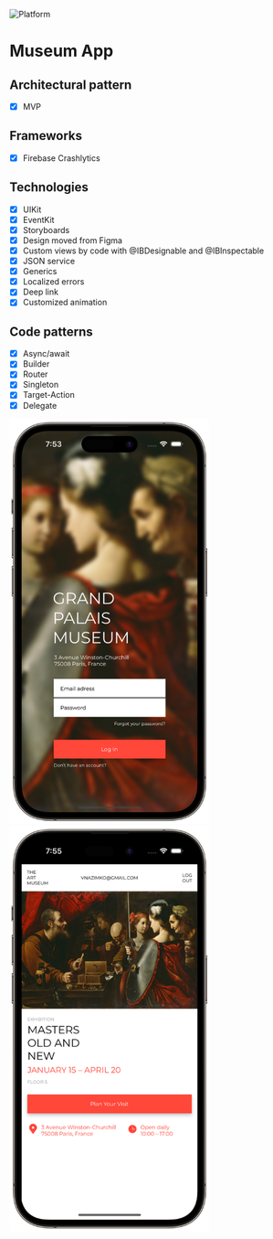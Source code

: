 ![Platform][platform-image]

# Museum App

## Architectural pattern
- [x] MVP 

## Frameworks
- [x] Firebase Crashlytics

## Technologies
- [x] UIKit
- [x] EventKit
- [x] Storyboards
- [x] Design moved from Figma
- [x] Custom views by code with @IBDesignable and @IBInspectable
- [x] JSON service
- [x] Generics
- [x] Localized errors
- [x] Deep link
- [x] Customized animation

## Code patterns
- [x] Async/await
- [x] Builder
- [x] Router
- [x] Singleton
- [x] Target-Action
- [x] Delegate

<img src="Screenshots/LogIn.png" alt="drawing" width="350"/> <img src="Screenshots/Main.png" alt="drawing" width="350"/>

<!-- URL's -->
[platform-image]: https://img.shields.io/badge/Platform-iOS-green.svg